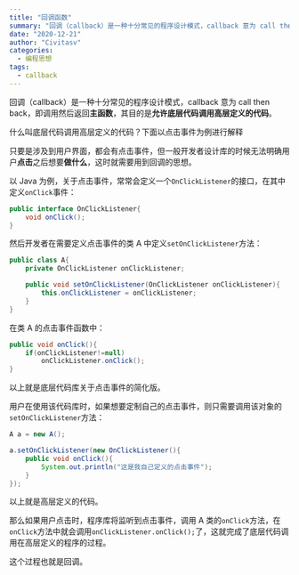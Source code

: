 ```yaml
---
title: "回调函数"
summary: "回调（callback）是一种十分常见的程序设计模式，callback 意为 call then back，即调用然后返回主函数，其目的是允许底层代码调用高层定义的代码"
date: "2020-12-21"
author: "Civitasv"
categories:
  - 编程思想
tags:
  - callback
---
```


回调（callback）是一种十分常见的程序设计模式，callback 意为 call then back，即调用然后返回**主函数**，其目的是**允许底层代码调用高层定义的代码**。

什么叫底层代码调用高层定义的代码？下面以点击事件为例进行解释

只要是涉及到用户界面，都会有点击事件，但一般开发者设计库的时候无法明确用户**点击**之后想要**做什么**，这时就需要用到回调的思想。

以 Java 为例，关于点击事件，常常会定义一个`OnClickListener`的接口，在其中定义`onClick`事件：

```java
public interface OnClickListener{
    void onClick();
}
```

然后开发者在需要定义点击事件的类 A 中定义`setOnClickListener`方法：

```java
public class A{
    private OnClickListener onClickListener;

    public void setOnClickListener(OnClickListener onClickListener){
        this.onClickListener = onClickListener;
    }
}

```

在类 A 的点击事件函数中：

```java
public void onClick(){
    if(onClickListener!=null)
        onClickListener.onClick();
}
```

以上就是底层代码库关于点击事件的简化版。

用户在使用该代码库时，如果想要定制自己的点击事件，则只需要调用该对象的`setOnClickListener`方法：

```java
A a = new A();

a.setOnClickListener(new OnClickListener(){
    public void onClick(){
        System.out.println("这是我自己定义的点击事件");
    }
});
```

以上就是高层定义的代码。

那么如果用户点击时，程序库将监听到点击事件，调用 A 类的`onClick`方法，在`onClick`方法中就会调用`onClickListener.onClick();`了，这就完成了底层代码调用在高层定义的程序的过程。

这个过程也就是回调。
